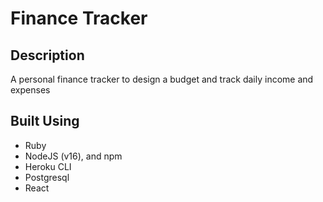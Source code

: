 # Finance Tracker

## Description

A personal finance tracker to design a budget and track daily income and expenses

## Built Using

- Ruby
- NodeJS (v16), and npm
- Heroku CLI
- Postgresql
- React
